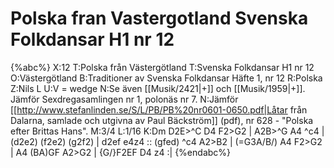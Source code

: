 # Polska fran Vastergotland Svenska Folkdansar H1 nr 12

{%abc%}
X:12
T:Polska från Västergötland
T:Svenska Folkdansar H1 nr 12
O:Västergötland
B:Traditioner av Svenska Folkdansar Häfte 1, nr 12
R:Polska
Z:Nils L
U:V = wedge
N:Se även [[Musik/2421|+]] och [[Musik/1959|+]]. Jämför Sexdregasamlingen nr 1, polonäs nr 7.
N:Jämför [[http://www.stefanlinden.se/S/L/PB/PB%20nr0601-0650.pdf|Låtar från Dalarna, samlade och utgivna av Paul Bäckström]] (pdf), nr 628 - "Polska efter Brittas Hans".
M:3/4
L:1/16
K:Dm
D2E>^C D4 F2>G2 | A2B>^G A4 ^c4 | (d2e2) (f2e2) (g2f2) | d2ef e4z4 ::
(gfed) ^c4 A2>B2 | (=G3A/B/) A4 F2>G2 | A4 (BA)GF A2>G2 | {G/}F2EF D4 z4 :|
{%endabc%}
